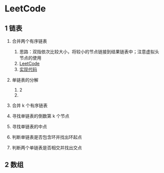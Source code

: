 # LeetCode

## 1 链表

1. 合并两个有序链表

   1. 思路：双指依次比较大小，将较小的节点链接到结果链表中；注意虚拟头节点的使用
   2. [LeetCode](https://leetcode.cn/problems/merge-two-sorted-lists/)
   3. [实现代码](https://github.com/kingstar718/Java-Learning/blob/master/interview/src/main/java/top/wujinxing/leetcode/linked_list/Ch_21_MergeTwoSortedLists.java)
2. 单链表的分解

   1. 2
   2. 
3. 合并 k 个有序链表
4. 寻找单链表的倒数第 k 个节点
5. 寻找单链表的中点
6. 判断单链表是否包含环并找出环起点
7. 判断两个单链表是否相交并找出交点

## 2 数组
